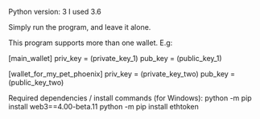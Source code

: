 Python version: 3
I used 3.6

Simply run the program, and leave it alone.

This program supports more than one wallet.
E.g:

[main_wallet]
priv_key = (private_key_1)
pub_key = (public_key_1)

[wallet_for_my_pet_phoenix]
priv_key = (private_key_two)
pub_key = (public_key_two)

Required dependencies / install commands (for Windows):
python -m pip install web3==4.00-beta.11
python -m pip install ethtoken
